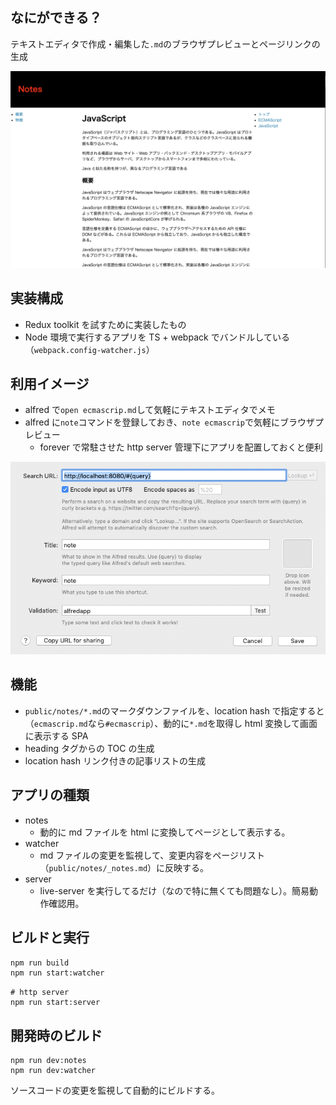 ## なにができる？

テキストエディタで作成・編集した`.md`のブラウザプレビューとページリンクの生成

![](screenshot/browser.png)

## 実装構成

- Redux toolkit を試すために実装したもの
- Node 環境で実行するアプリを TS + webpack でバンドルしている（`webpack.config-watcher.js`）

## 利用イメージ

- alfred で`open ecmascrip.md`して気軽にテキストエディタでメモ
- alfred に`note`コマンドを登録しておき、`note ecmascrip`で気軽にブラウザプレビュー
  - forever で常駐させた http server 管理下にアプリを配置しておくと便利

![](screenshot/alfred.png)

## 機能

- `public/notes/*.md`のマークダウンファイルを、location hash で指定すると（`ecmascrip.md`なら`#ecmascrip`）、動的に`*.md`を取得し html 変換して画面に表示する SPA
- heading タグからの TOC の生成
- location hash リンク付きの記事リストの生成

## アプリの種類

- notes
  - 動的に md ファイルを html に変換してページとして表示する。
- watcher
  - md ファイルの変更を監視して、変更内容をページリスト（`public/notes/_notes.md`）に反映する。
- server
  - live-server を実行してるだけ（なので特に無くても問題なし）。簡易動作確認用。

## ビルドと実行

```bash
npm run build
npm run start:watcher
```

```
# http server
npm run start:server
```

## 開発時のビルド

```
npm run dev:notes
npm run dev:watcher
```

ソースコードの変更を監視して自動的にビルドする。

